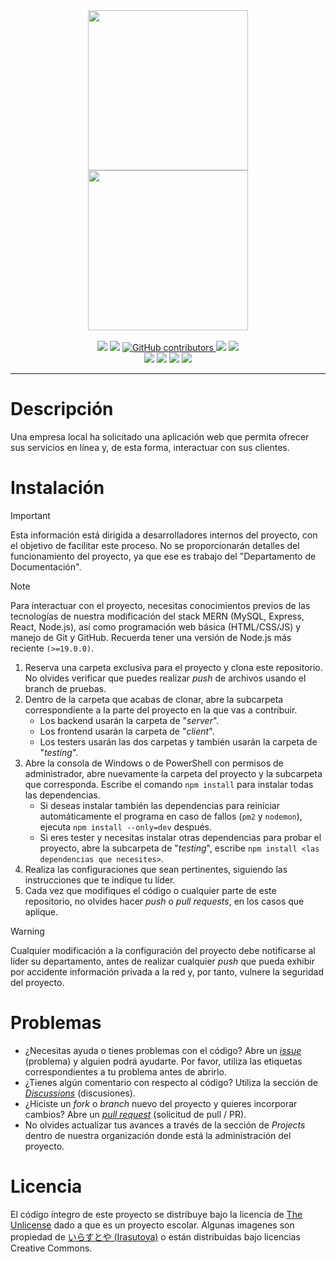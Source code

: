 <div align="center" style="margin:0;">
<img src="https://files.catbox.moe/j1u8oc.png" width="256px"/><br>
<img src="https://files.catbox.moe/e53egz.png" width="256px"/>
<br><br>
  <a href="https://github.com/createchsoftware/armony/stargazers"><img src="https://img.shields.io/github/stars/createchsoftware/armony?style=for-the-badge"/></a>
  <a href="https://github.com/createchsoftware/armony/blob/main/README.md"><img src="https://img.shields.io/github/license/createchsoftware/armony?style=for-the-badge"></a>
  <a href="https://github.com/createchsoftware/armony/graphs/contributors"><img alt="GitHub contributors" src="https://img.shields.io/github/contributors/createchsoftware/armony?color=2b9348&style=for-the-badge">
  <a href="https://github.com/createchsoftware/armony/pulls"><img src="https://img.shields.io/github/issues-pr/createchsoftware/armony?style=for-the-badge"/></a>
  <a href="https://github.com/createchsoftware/armony/issues"><img src="https://img.shields.io/github/issues/createchsoftware/armony?style=for-the-badge"/></a>
<br>
    <img src="https://img.shields.io/badge/mysql-%2300f.svg?style=for-the-badge&logo=mysql&logoColor=white">
    <img src="https://img.shields.io/badge/express.js-%23404d59.svg?style=for-the-badge&logo=express&logoColor=%2361DAFB">
    <img src="https://img.shields.io/badge/react-%2320232a.svg?style=for-the-badge&logo=react&logoColor=%2361DAFB">
    <img src="https://img.shields.io/badge/node.js-6DA55F?style=for-the-badge&logo=node.js&logoColor=white">
</div>
<hr>

# Descripción
Una empresa local ha solicitado una aplicación web que permita ofrecer sus servicios en línea y, de esta forma, interactuar con sus clientes.

# Instalación
> [!IMPORTANT]  
> Esta información está dirigida a desarrolladores internos del proyecto, con el objetivo de facilitar este proceso. No se proporcionarán detalles del funcionamiento del proyecto, ya que ese es trabajo del "Departamento de Documentación".

> [!NOTE]  
> Para interactuar con el proyecto, necesitas conocimientos previos de las tecnologías de nuestra modificación del stack MERN (MySQL, Express, React, Node.js), así como programación web básica (HTML/CSS/JS) y manejo de Git y GitHub. Recuerda tener una versión de Node.js más reciente `(>=19.0.0)`.

1. Reserva una carpeta exclusiva para el proyecto y clona este repositorio. No olvides verificar que puedes realizar *push* de archivos usando el branch de pruebas.
2. Dentro de la carpeta que acabas de clonar, abre la subcarpeta correspondiente a la parte del proyecto en la que vas a contribuir.
   - Los backend usarán la carpeta de "*server*".
   - Los frontend usarán la carpeta de "*client*".
   - Los testers usarán las dos carpetas y también usarán la carpeta de "*testing*".
3. Abre la consola de Windows o de PowerShell con permisos de administrador, abre nuevamente la carpeta del proyecto y la subcarpeta que corresponda. Escribe el comando `npm install` para instalar todas las dependencias.
   - Si deseas instalar también las dependencias para reiniciar automáticamente el programa en caso de fallos (`pm2` y `nodemon`), ejecuta `npm install --only=dev` después.
   - Si eres tester y necesitas instalar otras dependencias para probar el proyecto, abre la subcarpeta de "*testing*", escribe `npm install <las dependencias que necesites>`.
4. Realiza las configuraciones que sean pertinentes, siguiendo las instrucciones que te indique tu líder.
5. Cada vez que modifiques el código o cualquier parte de este repositorio, no olvides hacer *push* o *pull requests*, en los casos que aplique.

> [!WARNING]  
> Cualquier modificación a la configuración del proyecto debe notificarse al líder su departamento, antes de realizar cualquier *push* que pueda exhibir por accidente información privada a la red y, por tanto, vulnere la seguridad del proyecto.

# Problemas
- ¿Necesitas ayuda o tienes problemas con el código? Abre un <a href="https://github.com/createchsoftware/armony/issues">*issue*</a> (problema) y alguien podrá ayudarte. Por favor, utiliza las etiquetas correspondientes a tu problema antes de abrirlo.
- ¿Tienes algún comentario con respecto al código? Utiliza la sección de <a href="https://github.com/orgs/createchsoftware/discussions">*Discussions*</a> (discusiones).
- ¿Hiciste un *fork* o *branch* nuevo del proyecto y quieres incorporar cambios? Abre un <a href="https://github.com/createchsoftware/armony/pulls">*pull request*</a> (solicitud de pull / PR).
- No olvides actualizar tus avances a través de la sección de *Projects* dentro de nuestra organización donde está la administración del proyecto.

# Licencia
El código íntegro de este proyecto se distribuye bajo la licencia de <a href="https://github.com/createchsoftware/armony/blob/main/LICENSE">The Unlicense</a> dado a que es un proyecto escolar. Algunas imagenes son propiedad de <a href="https://www.irasutoya.com/">いらすとや (Irasutoya)</a> o están distribuidas bajo licencias Creative Commons.
